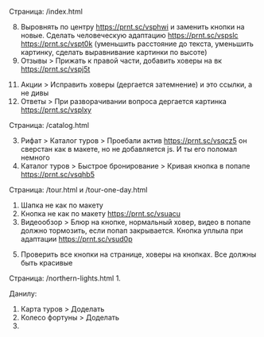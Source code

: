 Страница: /index.html
<!-- 1. Рифат > Шапка > Расстояние не по макету https://prnt.sc/vsppbz -->
<!-- 2. Рифат > Шапка > Слайдеры по кнопкам работают криво, нет стрелок, фон недостаточно темный -->
<!-- 3. Рифат > Шапка > Не по макету https://prnt.sc/vspbl3 -->
<!-- 4. Рифат > Шапка > Уменьшить ширину https://prnt.sc/vspc2z -->
<!-- 5. Рифат > Моб. меню > Разворачитвается не на всю ширину https://prnt.sc/vsq140 и есть баг https://prnt.sc/vsq1gu -->
<!-- 6. Переверстать кнопку https://prnt.sc/vspcsr на кнопку в макете (с цветной тенью) https://prnt.sc/vspe60 и сделать ховер (такая кнопка уже есть сверстанная, уточните). Все подобные кнопки на странице удалить и вставить новую кнопку с ховером -->
<!-- 7. Слайдеры > Сделать ховеры на кнопки -->
8. Выровнять по центру https://prnt.sc/vsphwi и заменить кнопки на новые. Сделать человеческую адаптацию https://prnt.sc/vspslc https://prnt.sc/vspt0k (уменьшить расстояние до текста, уменьшить картинку, сделать выравнивание картинки по высоте)
9. Отзывы > Прижать к правой части, добавить ховеры на вк https://prnt.sc/vspj5t
<!-- 10. Рифат > Видео > Сделать как по макету, с затемнением, блюром на кнопке и добавить ховер. Видео при закрытии попапа должно закрываться -->
11. Акции > Исправить ховеры (дергается затемнение) и это ссылки, а не дивы
12. Ответы > При разворачивании вопроса дергается картинка https://prnt.sc/vsplxy
<!-- 13. Карта туров > Сделать новую кнопку в каждом туре -->

<!-- 14. Мы в instagram > В макете кнопка с цветной тенью, она уже есть готовая. Нужно вставить её и заменить контент -->
<!-- 15. Влад > Слайдеры > Слайдеры должны все работать как нужно (листаться по столько, сколько есть в зоне видимости, не должны появляться все слайды сразу из-за чего страница прыгает. Примени опыт с Ученика) -->
<!-- 16. Футер > Прижать соц.сети к левой части https://prnt.sc/vsqjyo -->

Страница: /catalog.html
<!-- 1. Шапка не как по макету, не такая кнопка, расстояния и нет затенения на фоновой картинке (проще заменить картинку на темную) https://prnt.sc/vsqb9q -->
<!-- 2. Самые популярные направления > В макете больше слайдов (Аккуратно, ибо там 2 похожих блока, в одном 5 слайдов, в другом 4) -->
3. Рифат > Каталог туров > Проебали актив https://prnt.sc/vsqcz5 он сверстан как в макете, но не добавляется js. И ты его поломал немного
4. Каталог туров > Быстрое бронирование > Кривая кнопка в попапе https://prnt.sc/vsqhb5

Страница: /tour.html и /tour-one-day.html
1. Шапка не как по макету
2. Кнопка не как по макету https://prnt.sc/vsuacu
3. Видеообзор > Блюр на кнопке, нормальный ховер, видео в попапе должно тормозить, если попап закрывается. Кнопка уплыла при адаптации https://prnt.sc/vsud0p
<!-- 4. Влад > Транспорт > Скроллится бесконечно в пустоту https://prnt.sc/vsudp9 -->
5. Проверить все кнопки на странице, ховеры на кнопках. Все должны быть красивые

Страница: /northern-lights.html
1. 

Данилу:

1. Карта туров > Доделать
2. Колесо фортуны > Доделать
3.

